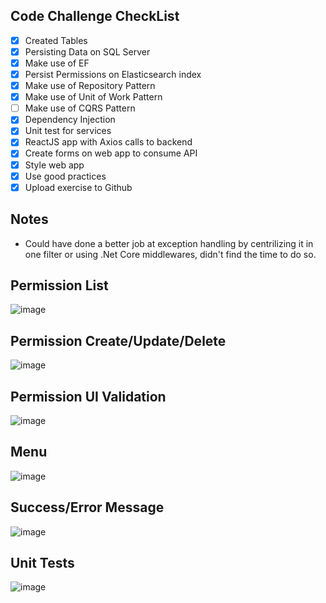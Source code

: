 ## Code Challenge CheckList
- [x] Created Tables
- [x] Persisting Data on SQL Server
- [x] Make use of EF
- [x] Persist Permissions on Elasticsearch index
- [x] Make use of Repository Pattern
- [x] Make use of Unit of Work Pattern
- [ ] Make use of CQRS Pattern
- [x] Dependency Injection
- [x] Unit test for services
- [x] ReactJS app with Axios calls to backend
- [x] Create forms on web app to consume API
- [x] Style web app
- [x] Use good practices
- [x] Upload exercise to Github

## Notes
- Could have done a better job at exception handling by centrilizing it in one filter or using .Net Core middlewares, didn't find the time to do so.

## Permission List
![image](https://github.com/arcediazadrian/n5_code_challenge/assets/26807808/569655e7-afbc-4270-8f0c-7a2e1f833b08)

## Permission Create/Update/Delete
![image](https://github.com/arcediazadrian/n5_code_challenge/assets/26807808/d25957ce-813c-45a9-a986-6d6d38f1f1fe)

## Permission UI Validation
![image](https://github.com/arcediazadrian/n5_code_challenge/assets/26807808/79be3f4e-3dff-466a-b03a-556e5433233d)

## Menu
![image](https://github.com/arcediazadrian/n5_code_challenge/assets/26807808/bb3481d3-7c61-4a15-99f4-89741bf71a2e)

## Success/Error Message
![image](https://github.com/arcediazadrian/n5_code_challenge/assets/26807808/eabc77c3-f15b-46d0-b50d-80f5b105e12e)

## Unit Tests
![image](https://github.com/arcediazadrian/n5_code_challenge/assets/26807808/ec9346b3-b041-4735-8f98-02fe20efd785)




